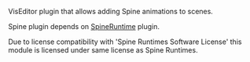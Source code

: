 VisEditor plugin that allows adding Spine animations to scenes.
 
Spine plugin depends on [SpineRuntime](https://github.com/kotcrab/VisEditor/tree/master/Plugins/SpineRuntime) plugin.

Due to license compatibility with 'Spine Runtimes Software License' this module is licensed under same license as
Spine Runtimes.
